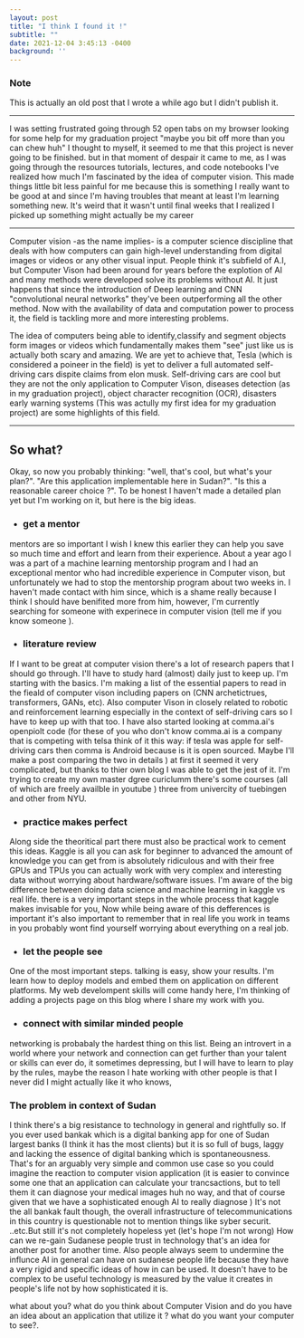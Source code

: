 ```yaml
---
layout: post
title: "I think I found it !"
subtitle: ""
date: 2021-12-04 3:45:13 -0400
background: ''
---
```

### Note

This is actually an old post that I wrote a while ago but I didn't publish it.

---
I was setting frustrated going through 52  open tabs on my browser looking for some help for my graduation project "maybe you bit off more than you can chew huh" I thought to myself, it seemed to me that this project is never going to be finished. but in that moment of despair it came to me, as I was going through the resources tutorials, lectures, and code notebooks I've realized how much I'm fascinated by the idea of computer vision. This made things little bit less painful for me because this is something I really want to be good at and since I'm having troubles that meant at least I'm learning something new. It's weird that it wasn't until final weeks that I realized I picked up something might actually be my career

---

 Computer vision -as the name implies- is a computer science discipline that deals with how computers can gain high-level understanding from digital images or videos or any other visual input. People think it's subfield of A.I, but  Computer Vison had been around for years before the explotion of AI  and many methods were developed solve its problems without AI. It just happens that since the introduction of Deep learning and CNN "convolutional neural networks" they've been outperforming all the other method. Now with the availability of data and computation power to process it, the field is tackling more and more interesting problems.

The idea of computers being able to identify,classify and segment objects form images or videos which fundamentally makes them "see" just like us is actually both scary and amazing. We are yet to achieve that, Tesla (which is considered a poineer in the field) is yet to deliver a full automated self-driving cars dispite claims from elon musk. Self-driving cars are cool but they are not the only application to Computer Vison, diseases detection (as in my graduation project), object character recognition (OCR), disasters early warning systems (This was actully my first idea for my graduation project) are some highlights of this field.

---

## So what?

Okay, so now you probably thinking: "well,  that's cool, but what's your plan?". "Are this application implementable here in Sudan?". "Is this a reasonable career choice ?". To be honest I haven't made a detailed plan yet but I'm working on it, but here is the big ideas.

- ### get a mentor

 mentors are so important I wish I knew this earlier they can help you save so much time and effort and learn from their experience. About a year ago I was a part of a machine learning mentorship program and I had an exceptional mentor who had incredible experience in Computer vison, but unfortunately we had to stop the mentorship program about two weeks in. I haven't made contact with him since, which is a shame really because I think I should have benifited more from him, however, I'm currently searching for someone with experinece in computer vision (tell me if you know someone ).

- ### literature review

 If I want to be great at computer vision there's a lot of research papers that I should go through. I'll have to study hard (almost) daily just to keep up. I'm starting with the basics. I'm making a list of the essential papers to read in the fieald of computer vison including papers on (CNN archetictrues, transformers, GANs, etc). Also computer Vison in closely related to robotic and reinforcement learning especially in the context of self-driving cars so I have to keep up with that too.
 I have also started looking at comma.ai's openpiolt code (for these of you who don't know comma.ai is a company that is competing with telsa think of it this way: if tesla was apple for self-driving cars then comma is Android  because is it is open sourced. Maybe I'll make a post comparing the two in details ) at first it seemed it very complicated, but thanks to thier own blog I was able to get the jest of it.
 I'm trying to create my own master dgree curiclumm there's some courses (all of which are freely availble in youtube ) three from univercity
of tuebingen  and other from NYU.

- ### practice makes perfect

Along side the theoritical part there must also be practical work to cement this ideas. Kaggle is all you can ask for  beginner to advanced the amount of knowledge you can get from is absolutely ridiculous and with their free GPUs and TPUs you can actually work with very complex and interesting data without worrying about hardware/software issues.
I'm aware of the big difference between doing data science and machine learning in kaggle vs real life. there is a very important steps in the whole process that kaggle makes invisable for you, Now while being aware of this defferences is important it's also important to remember that in real life you work in teams in you probably wont find yourself worrying about everything on a real job.

- ### let the people see

One of the most important steps. talking is easy, show your results. I'm learn how to deploy models and embed them on application on different platforms. My web develompent skills will come handy here, I'm thinking of adding a projects page on this blog where I share my work with you.

- ### connect with similar minded people

 networking is probabaly the hardest thing on this list. Being an introvert in a world where your network and connection can get further than your talent or skills can ever do, it sometimes depressing, but I will have to learn to play by the rules, maybe the reason I hate working with other people is that I never did I might actually like it who knows,

### The problem in context of Sudan

I think there's a big resistance to technology in general and rightfully so. If you ever used bankak which is a digital banking app for one of Sudan largest banks (I think it has the most clients) but it is so full of bugs, laggy and lacking the essence of digital banking which is spontaneousness. That's for an arguably very simple and common use case so you could imagine the reaction to computer vision application (it is easier to convince some one that an application can calculate your trancsactions, but to tell them it can diagnose your medical images huh no way, and that of course given that we have a sophisticated enough AI to really diagnose )
It's not the all bankak fault though, the overall infrastructure of telecommunications in this country is questionable not to mention things like syber securit. ..etc.But still it's not completely hopeless yet (let's hope I'm not wrong)
How can we re-gain Sudanese people trust in technology that's an idea for another post for another time.
Also people always seem to undermine the influnce AI in general can have on sudanese people life because they have a very rigid and specific ideas of how in can be used. It doesn't have to be complex to be useful technology is measured by the value it creates in people's life not by how sophisticated it is.

what about you? what do you think about Computer Vision and do you have an idea about an application that utilize it ? what do you want your computer to see?.
